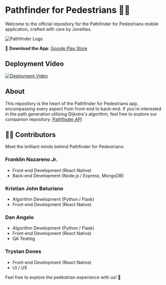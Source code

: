 # Pathfinder for Pedestrians 🚶‍♂️

Welcome to the official repository for the Pathfinder for Pedestrians mobile application, crafted with care by Jovelites.

![Pathfinder Logo](https://cdn.discordapp.com/attachments/1020114206026104963/1100291716700983356/pd-logo3.png)

📱 **Download the App**: [Google Play Store](https://play.google.com/store/apps/details?id=com.jovelites.pathfinder)

## Deployment Video
[![Deployment Video](https://img.youtube.com/vi/ncReSGisI_0/0.jpg)](https://www.youtube.com/watch?v=ncReSGisI_0)

## About

This repository is the heart of the Pathfinder for Pedestrians app, encompassing every aspect from front-end to back-end. If you're interested in the path generation utilizing Dijkstra's algorithm, feel free to explore our companion repository: [Pathfinder API](https://github.com/spider4929/Pathfinder_API)

## 🧑‍💻 Contributors

Meet the brilliant minds behind Pathfinder for Pedestrians:

### Franklin Nazareno Jr.

- Front-end Development (React Native)
- Back-end Development (Node.js / Express, MongoDB)

### Kristian John Baturiano

- Algorithm Development (Python / Flask)
- Front-end Development (React Native)

### Dan Angelo

- Algorithm Development (Python / Flask)
- Front-end Development (React Native)
- QA Testing

### Trystan Dones

- Front-end Development (React Native)
- UI / UX

Feel free to explore the pedestrian experience with us! 🌟
